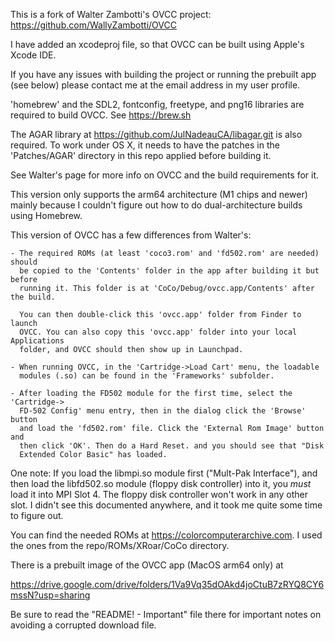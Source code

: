 This is a fork of Walter Zambotti's OVCC project: https://github.com/WallyZambotti/OVCC

I have added an xcodeproj file, so that OVCC can be built using Apple's Xcode IDE.

If you have any issues with building the project or running the prebuilt app
(see below) please contact me at the email address in my user profile.

'homebrew' and the SDL2, fontconfig, freetype, and png16 libraries are required
to build OVCC. See https://brew.sh

The AGAR library at https://github.com/JulNadeauCA/libagar.git is also required.
To work under OS X, it needs to have the patches in the 'Patches/AGAR' directory
in this repo applied before building it.

See Walter's page for more info on OVCC and the build requirements for it.

This version only supports the arm64 architecture (M1 chips and newer) mainly
because I couldn't figure out how to do dual-architecture builds using Homebrew.

This version of OVCC has a few differences from Walter's:

    - The required ROMs (at least 'coco3.rom' and 'fd502.rom' are needed) should
      be copied to the 'Contents' folder in the app after building it but before
      running it. This folder is at 'CoCo/Debug/ovcc.app/Contents' after the build.

      You can then double-click this 'ovcc.app' folder from Finder to launch
      OVCC. You can also copy this 'ovcc.app' folder into your local Applications
      folder, and OVCC should then show up in Launchpad.

    - When running OVCC, in the 'Cartridge->Load Cart' menu, the loadable
      modules (.so) can be found in the 'Frameworks' subfolder.

    - After loading the FD502 module for the first time, select the 'Cartridge->
      FD-502 Config' menu entry, then in the dialog click the 'Browse' button
      and load the 'fd502.rom' file. Click the 'External Rom Image' button and
      then click 'OK'. Then do a Hard Reset. and you should see that "Disk
      Extended Color Basic" has loaded.

One note: If you load the libmpi.so module first ("Mult-Pak Interface"), and
then load the libfd502.so module (floppy disk controller) into it, you *must*
load it into MPI Slot 4. The floppy disk controller won't work in any other slot.
I didn't see this documented anywhere, and it took me quite some time to figure
out.

You can find the needed ROMs at https://colorcomputerarchive.com. I used the
ones from the repo/ROMs/XRoar/CoCo directory.

There is a prebuilt image of the OVCC app (MacOS arm64 only) at

https://drive.google.com/drive/folders/1Va9Vq35dOAkd4joCtuB7zRYQ8CY6mssN?usp=sharing

Be sure to read the "README! - Important" file there for important notes on
avoiding a corrupted download file.
